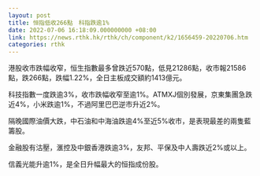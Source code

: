 ```yaml
---
layout: post
title: 恒指低收266點　科指跌逾1%
date: 2022-07-06 16:18:09.000000000 +08:00
link: https://news.rthk.hk/rthk/ch/component/k2/1656459-20220706.htm
categories: rthk
---
```


港股收市跌幅收窄，恒生指數最多曾跌近570點，低見21286點，收市報21586點，跌266點，跌幅1.22%，全日主板成交額約1413億元。

科技指數一度跌逾3%，收市跌幅收窄至逾1%。ATMXJ個別發展，京東集團急跌近4%，小米跌逾1%，不過阿里巴巴逆市升近2%。

隔晚國際油價大跌，中石油和中海油跌逾4%至近5%收市，是表現最差的兩隻藍籌股。

金融股有沽壓，滙控及中銀香港跌逾3%，友邦、平保及中人壽跌近2%或以上。

信義光能升逾1%，是全日升幅最大的恒指成份股。

